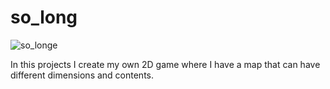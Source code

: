 # so_long
![so_longe](https://github.com/kursatpolatci/so_long/assets/89658856/793cfccc-d29e-499d-8151-5c95ec3718e1)

In this projects I create my own 2D game where I have a map that can have different dimensions and contents.
